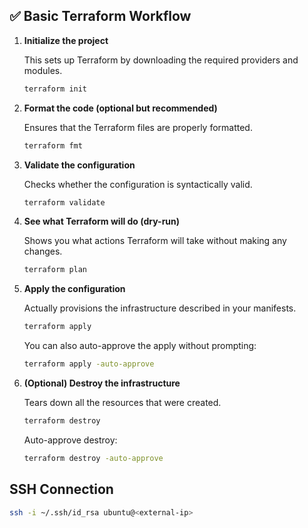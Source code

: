 ## ✅ Basic Terraform Workflow

1. **Initialize the project**

   This sets up Terraform by downloading the required providers and modules.

   ```bash
   terraform init
   ```

2. **Format the code (optional but recommended)**

   Ensures that the Terraform files are properly formatted.

   ```bash
   terraform fmt
   ```

3. **Validate the configuration**

   Checks whether the configuration is syntactically valid.

   ```bash
   terraform validate
   ```

4. **See what Terraform will do (dry-run)**

   Shows you what actions Terraform will take without making any changes.

   ```bash
   terraform plan
   ```

5. **Apply the configuration**

   Actually provisions the infrastructure described in your manifests.

   ```bash
   terraform apply
   ```

   You can also auto-approve the apply without prompting:

   ```bash
   terraform apply -auto-approve
   ```

6. **(Optional) Destroy the infrastructure**

   Tears down all the resources that were created.

   ```bash
   terraform destroy
   ```

   Auto-approve destroy:

   ```bash
   terraform destroy -auto-approve
   ```

## SSH Connection

```bash
ssh -i ~/.ssh/id_rsa ubuntu@<external-ip>
```

